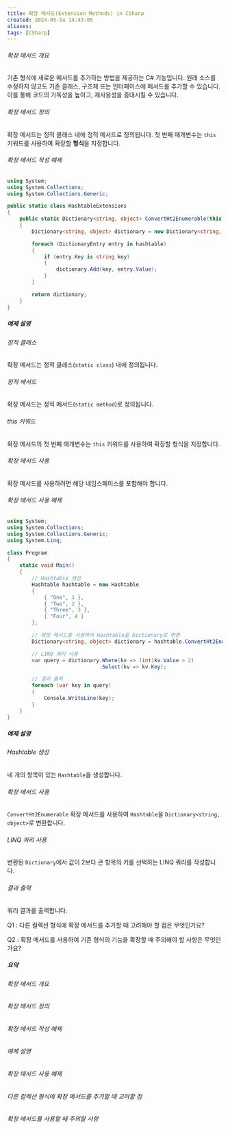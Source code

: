 ```yaml
---
title: 확장 메서드(Extension Methods) in CSharp
created: 2024-05-Su 14:43:05
aliases: 
tags: [CSharp]
---
```

###### 확장 메서드 개요
기존 형식에 새로운 메서드를 추가하는 방법을 제공하는 
C# 기능입니다. 
원래 소스를 수정하지 않고도 
기존 클래스, 구조체 또는 인터페이스에 
메서드를 추가할 수 있습니다. 
이를 통해 코드의 가독성을 높이고, 
재사용성을 증대시킬 수 있습니다.

###### 확장 메서드 정의
확장 메서드는 정적 클래스 내에 정적 메서드로 정의됩니다. 
첫 번째 매개변수는 `this` 키워드를 사용하여 
확장할 **형식**을 지정합니다.

###### 확장 메서드 작성 예제
```csharp
using System;
using System.Collections;
using System.Collections.Generic;

public static class HashtableExtensions
{
    public static Dictionary<string, object> ConvertHt2Enumerable(this Hashtable hashtable)
    {
        Dictionary<string, object> dictionary = new Dictionary<string, object>();

        foreach (DictionaryEntry entry in hashtable)
        {
            if (entry.Key is string key)
            {
                dictionary.Add(key, entry.Value);
            }
        }

        return dictionary;
    }
}
```

##### 예제 설명
###### 정적 클래스
확장 메서드는 정적 클래스(`static class`) 내에 정의됩니다.
###### 정적 메서드
확장 메서드는 정적 메서드(`static method`)로 정의됩니다.
###### this 키워드
확장 메서드의 첫 번째 매개변수는 `this` 키워드를 사용하여 
확장할 형식을 지정합니다.

###### 확장 메서드 사용
확장 메서드를 사용하려면 해당 네임스페이스를 포함해야 합니다.

###### 확장 메서드 사용 예제
```csharp
using System;
using System.Collections;
using System.Collections.Generic;
using System.Linq;

class Program
{
    static void Main()
    {
        // Hashtable 생성
        Hashtable hashtable = new Hashtable
        {
            { "One", 1 },
            { "Two", 2 },
            { "Three", 3 },
            { "Four", 4 }
        };

        // 확장 메서드를 사용하여 Hashtable을 Dictionary로 변환
        Dictionary<string, object> dictionary = hashtable.ConvertHt2Enumerable();

        // LINQ 쿼리 사용
        var query = dictionary.Where(kv => (int)kv.Value > 2)
                              .Select(kv => kv.Key);

        // 결과 출력
        foreach (var key in query)
        {
            Console.WriteLine(key);
        }
    }
}
```

##### 예제 설명
###### Hashtable 생성
네 개의 항목이 있는 `Hashtable`을 생성합니다.
###### 확장 메서드 사용
`ConvertHt2Enumerable` 확장 메서드를 사용하여 
`Hashtable`을 `Dictionary<string, object>`로 변환합니다.
###### LINQ 쿼리 사용
변환된 `Dictionary`에서 값이 2보다 큰 항목의 키를 선택하는 
LINQ 쿼리를 작성합니다.
###### 결과 출력
쿼리 결과를 출력합니다.

Q1 :
다른 컬렉션 형식에 확장 메서드를 추가할 때 고려해야 할 점은 무엇인가요?

Q2 :
확장 메서드를 사용하여 기존 형식의 기능을 확장할 때 주의해야 할 사항은 무엇인가요?

##### 요약
###### 확장 메서드 개요
###### 확장 메서드 정의
###### 확장 메서드 작성 예제
###### 예제 설명
###### 확장 메서드 사용 예제
###### 다른 컬렉션 형식에 확장 메서드를 추가할 때 고려할 점
###### 확장 메서드를 사용할 때 주의할 사항